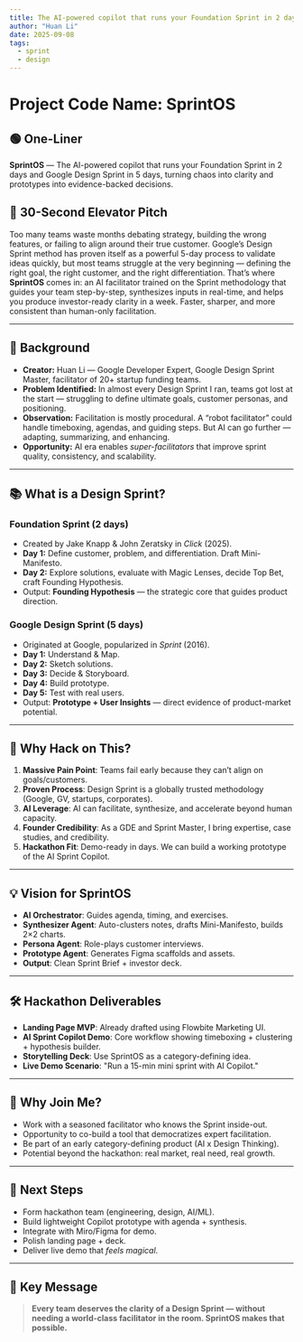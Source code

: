 ```yaml
---
title: The AI-powered copilot that runs your Foundation Sprint in 2 days and Google Design Sprint in 5 days, turning chaos into clarity and prototypes into evidence-backed decisions.
author: "Huan Li"
date: 2025-09-08
tags:
  - sprint
  - design
---
```

# Project Code Name: **SprintOS**

## 🟢 One-Liner

**SprintOS** — The AI-powered copilot that runs your Foundation Sprint in 2 days and Google Design Sprint in 5 days, turning chaos into clarity and prototypes into evidence-backed decisions.

## 🎤 30-Second Elevator Pitch

Too many teams waste months debating strategy, building the wrong features, or failing to align around their true customer. Google’s Design Sprint method has proven itself as a powerful 5-day process to validate ideas quickly, but most teams struggle at the very beginning — defining the right goal, the right customer, and the right differentiation. That’s where **SprintOS** comes in: an AI facilitator trained on the Sprint methodology that guides your team step-by-step, synthesizes inputs in real-time, and helps you produce investor-ready clarity in a week. Faster, sharper, and more consistent than human-only facilitation.

---

## 🧭 Background

* **Creator:** Huan Li — Google Developer Expert, Google Design Sprint Master, facilitator of 20+ startup funding teams.
* **Problem Identified:** In almost every Design Sprint I ran, teams got lost at the start — struggling to define ultimate goals, customer personas, and positioning.
* **Observation:** Facilitation is mostly procedural. A “robot facilitator” could handle timeboxing, agendas, and guiding steps. But AI can go further — adapting, summarizing, and enhancing.
* **Opportunity:** AI era enables *super-facilitators* that improve sprint quality, consistency, and scalability.

---

## 📚 What is a Design Sprint?

### Foundation Sprint (2 days)

* Created by Jake Knapp & John Zeratsky in *Click* (2025).
* **Day 1:** Define customer, problem, and differentiation. Draft Mini-Manifesto.
* **Day 2:** Explore solutions, evaluate with Magic Lenses, decide Top Bet, craft Founding Hypothesis.
* Output: **Founding Hypothesis** — the strategic core that guides product direction.

### Google Design Sprint (5 days)

* Originated at Google, popularized in *Sprint* (2016).
* **Day 1:** Understand & Map.
* **Day 2:** Sketch solutions.
* **Day 3:** Decide & Storyboard.
* **Day 4:** Build prototype.
* **Day 5:** Test with real users.
* Output: **Prototype + User Insights** — direct evidence of product-market potential.

---

## 🚀 Why Hack on This?

1. **Massive Pain Point**: Teams fail early because they can’t align on goals/customers.
2. **Proven Process**: Design Sprint is a globally trusted methodology (Google, GV, startups, corporates).
3. **AI Leverage**: AI can facilitate, synthesize, and accelerate beyond human capacity.
4. **Founder Credibility**: As a GDE and Sprint Master, I bring expertise, case studies, and credibility.
5. **Hackathon Fit**: Demo-ready in days. We can build a working prototype of the AI Sprint Copilot.

---

## 💡 Vision for SprintOS

* **AI Orchestrator**: Guides agenda, timing, and exercises.
* **Synthesizer Agent**: Auto-clusters notes, drafts Mini-Manifesto, builds 2×2 charts.
* **Persona Agent**: Role-plays customer interviews.
* **Prototype Agent**: Generates Figma scaffolds and assets.
* **Output**: Clean Sprint Brief + investor deck.

---

## 🛠️ Hackathon Deliverables

* **Landing Page MVP**: Already drafted using Flowbite Marketing UI.
* **AI Sprint Copilot Demo**: Core workflow showing timeboxing + clustering + hypothesis builder.
* **Storytelling Deck**: Use SprintOS as a category-defining idea.
* **Live Demo Scenario**: "Run a 15-min mini sprint with AI Copilot."

---

## 🌟 Why Join Me?

* Work with a seasoned facilitator who knows the Sprint inside-out.
* Opportunity to co-build a tool that democratizes expert facilitation.
* Be part of an early category-defining product (AI x Design Thinking).
* Potential beyond the hackathon: real market, real need, real growth.

---

## 📍 Next Steps

* Form hackathon team (engineering, design, AI/ML).
* Build lightweight Copilot prototype with agenda + synthesis.
* Integrate with Miro/Figma for demo.
* Polish landing page + deck.
* Deliver live demo that *feels magical*.

---

## 🧩 Key Message

> **Every team deserves the clarity of a Design Sprint — without needing a world-class facilitator in the room. SprintOS makes that possible.**

